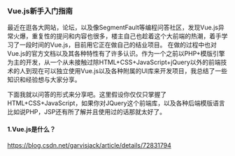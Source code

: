 ### Vue.js新手入门指南

最近在逛各大网站，论坛，以及像SegmentFault等编程问答社区，发现Vue.js异常火爆，重复性的提问和内容也很多，楼主自己也趁着这个大前端的热潮，着手学习了一段时间的Vue.js，目前用它正在做自己的结业项目。 
在做的过程中也对Vue.js的官方文档以及其各种特性有了许多认识。作为一个之前以PHP+模版引擎为主的开发，从一个从未接触过除HTML+CSS+JavaScript+jQuery以外的前端技术的人到现在可以独立使用Vue.js以及各种附属的UI库来开发项目，我总结了一些知识和经验想与大家分享。

下面我就以问答的形式来分享吧。这里假设你仅仅只掌握了HTML+CSS+JavaScript，如果你对JQuery这个前端库，以及各种后端模版语言比如说PHP，JSP还有所了解并且使用过的话那就太好了。

#### 1.Vue.js是什么？

https://blog.csdn.net/garvisjack/article/details/72831794